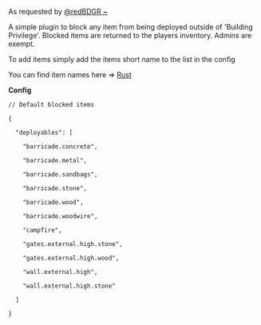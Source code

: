 As requested by [@redBDGR ~](http://oxidemod.org/members/122931/)


A simple plugin to block any item from being deployed outside of 'Building Privilege'. Blocked items are returned to the players inventory. Admins are exempt.


To add items simply add the items short name to the list in the config

You can find item names here => [Rust](http://docs.oxidemod.org/rust/#item-list)

**Config**

````
// Default blocked items

{

  "deployables": [

    "barricade.concrete",

    "barricade.metal",

    "barricade.sandbags",

    "barricade.stone",

    "barricade.wood",

    "barricade.woodwire",

    "campfire",

    "gates.external.high.stone",

    "gates.external.high.wood",

    "wall.external.high",

    "wall.external.high.stone"

  ]

}
````